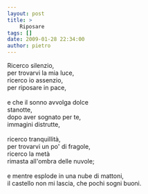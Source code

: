 ```yaml
---
layout: post
title: >
    Riposare
tags: []
date: 2009-01-28 22:34:00
author: pietro
---
```

Ricerco silenzio,<br/>per trovarvi la mia luce,<br/>ricerco io assenzio,<br/>per riposare in pace,<br/><br/>e che il sonno avvolga dolce<br/>stanotte,<br/>dopo aver sognato per te,<br/>immagini distrutte,<br/><br/>ricerco tranquillità,<br/>per trovarvi un po' di fragole,<br/>ricerco la metà<br/>rimasta all'ombra delle nuvole;<br/><br/>e mentre esplode in una nube di mattoni,<br/>il castello non mi lascia, che pochi sogni buoni.
